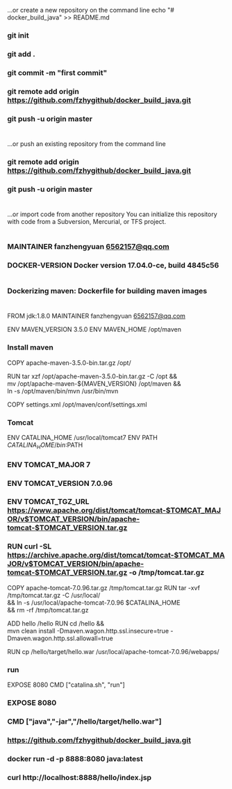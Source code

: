 …or create a new repository on the command line echo "# docker_build_java" >> README.md
### git init
### git add .
### git commit -m "first commit"
### git remote add origin https://github.com/fzhygithub/docker_build_java.git
### git push -u origin master
#
#

…or push an existing repository from the command line 
### git remote add origin https://github.com/fzhygithub/docker_build_java.git
### git push -u origin master

#
#
…or import code from another repository You can initialize this repository with code from a Subversion, Mercurial, or TFS project.

#
#
### MAINTAINER        fanzhengyuan <6562157@qq.com>
### DOCKER-VERSION    Docker version 17.04.0-ce, build 4845c56
#
### Dockerizing maven: Dockerfile for building maven images
#
FROM       jdk:1.8.0
MAINTAINER fanzhengyuan <6562157@qq.com>

ENV MAVEN_VERSION 3.5.0
ENV MAVEN_HOME /opt/maven

### Install maven
COPY apache-maven-3.5.0-bin.tar.gz /opt/

RUN tar xzf /opt/apache-maven-3.5.0-bin.tar.gz -C /opt && \
    mv /opt/apache-maven-${MAVEN_VERSION} /opt/maven  && \
    ln -s /opt/maven/bin/mvn /usr/bin/mvn

COPY settings.xml /opt/maven/conf/settings.xml


### Tomcat ###
ENV CATALINA_HOME /usr/local/tomcat7
ENV PATH $CATALINA_HOME/bin:$PATH
### ENV TOMCAT_MAJOR 7
### ENV TOMCAT_VERSION 7.0.96
### ENV TOMCAT_TGZ_URL https://www.apache.org/dist/tomcat/tomcat-$TOMCAT_MAJOR/v$TOMCAT_VERSION/bin/apache-tomcat-$TOMCAT_VERSION.tar.gz
### RUN curl -SL https://archive.apache.org/dist/tomcat/tomcat-$TOMCAT_MAJOR/v$TOMCAT_VERSION/bin/apache-tomcat-$TOMCAT_VERSION.tar.gz -o /tmp/tomcat.tar.gz 

COPY apache-tomcat-7.0.96.tar.gz /tmp/tomcat.tar.gz
RUN tar -xvf /tmp/tomcat.tar.gz -C /usr/local/ \
  && ln -s /usr/local/apache-tomcat-7.0.96 $CATALINA_HOME  \
  && rm -rf /tmp/tomcat.tar.gz

ADD hello /hello
RUN cd /hello && \
    mvn clean install -Dmaven.wagon.http.ssl.insecure=true -Dmaven.wagon.http.ssl.allowall=true


RUN cp /hello/target/hello.war /usr/local/apache-tomcat-7.0.96/webapps/

### run ###
EXPOSE 8080
CMD ["catalina.sh", "run"]


### EXPOSE 8080
### CMD ["java","-jar","/hello/target/hello.war"]


### https://github.com/fzhygithub/docker_build_java.git
### docker run -d -p 8888:8080 java:latest
### curl http://localhost:8888/hello/index.jsp
